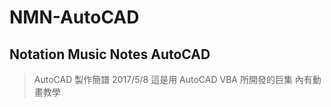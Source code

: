 # NMN-AutoCAD #
## Notation Music Notes AutoCAD ##
>AutoCAD 製作簡譜
>2017/5/8
>這是用 AutoCAD VBA 所開發的巨集
>內有動畫教學
